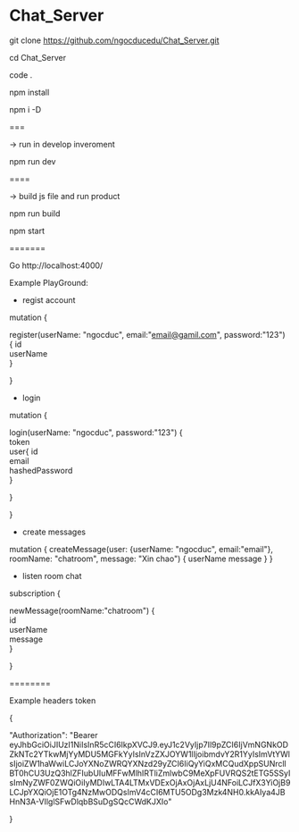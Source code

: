 # Chat_Server

git clone https://github.com/ngocducedu/Chat_Server.git

cd Chat_Server

code .

npm install

npm i -D

===

-> run in develop inveroment

npm run dev

==== 

-> build js file and run product

npm run build

npm start


=======

Go http://localhost:4000/

Example PlayGround:

* regist account 

mutation {

  register(userName: "ngocduc", email:"email@gamil.com", password:"123") {
    id  
    userName    
  }
  
}

* login 

mutation {

  login(userName: "ngocduc", password:"123") {  
    token    
    user{ 
      id      
      email      
      hashedPassword      
    }
    
  }
  
}



* create messages


mutation {
  createMessage(user: {userName: "ngocduc", email:"email"},
    					roomName: "chatroom",
    					message: "Xin chao") {
    userName
		message
  }
}


* listen room chat


subscription {

  newMessage(roomName:"chatroom") {  
    id   
    userName    
    message    
  }
  
}


========


Example headers token


{

  "Authorization": "Bearer eyJhbGciOiJIUzI1NiIsInR5cCI6IkpXVCJ9.eyJ1c2VyIjp7Il9pZCI6IjVmNGNkODZkNTc2YTkwMjYyMDU5MGFkYyIsInVzZXJOYW1lIjoibmdvY2R1YyIsImVtYWlsIjoiZW1haWwiLCJoYXNoZWRQYXNzd29yZCI6IiQyYiQxMCQudXppSUNrcllBT0hCU3UzQ3hlZFIubUIuMFFwMlhIRTliZmlwbC9MeXpFUVRQS2tETG5SSyIsImNyZWF0ZWQiOiIyMDIwLTA4LTMxVDExOjAxOjAxLjU4NFoiLCJfX3YiOjB9LCJpYXQiOjE1OTg4NzMwODQsImV4cCI6MTU5ODg3Mzk4NH0.kkAIya4JBHnN3A-VIlglSFwDlqbBSuDgSQcCWdKJXIo"
 
}


